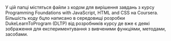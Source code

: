 У цій папці містяться файли з кодом для вирішення завдань з курсу Programming Foundations with JavaScript, HTML and CSS на Coursera. Більшість коду бцло написано в середовищі розробки DukeLearnToProgram (DLTP) від розробників курсу де вже є деякі зображення для експериментування з вивченими функціями, методами, засобами. 
